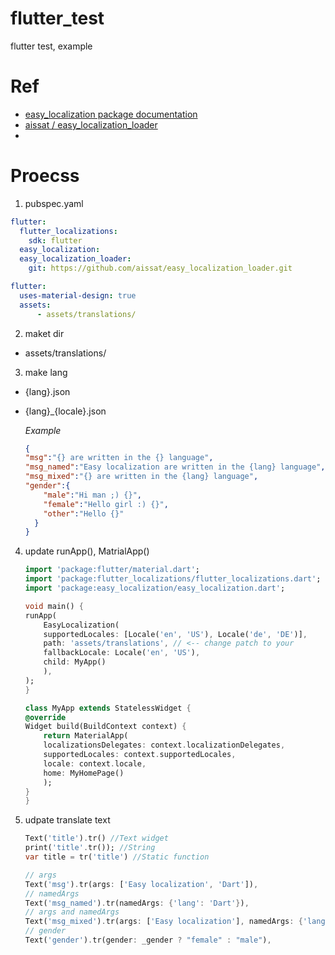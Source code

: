 # flutter_test
 flutter test, example

# Ref
- [easy_localization package documentation](https://pub.dev/documentation/easy_localization/latest/)
- [aissat / easy_localization_loader](https://github.com/aissat/easy_localization_loader)
-  []()

# Proecss
1. pubspec.yaml
```yaml
flutter:
  flutter_localizations:
    sdk: flutter
  easy_localization:
  easy_localization_loader:
    git: https://github.com/aissat/easy_localization_loader.git

flutter:
  uses-material-design: true
  assets:
      - assets/translations/
```
2. maket dir
-   assets/translations/
3. make lang
- {lang}.json
- {lang}_{locale}.json

    *Example*
    ```json
    {
    "msg":"{} are written in the {} language",
    "msg_named":"Easy localization are written in the {lang} language",
    "msg_mixed":"{} are written in the {lang} language",
    "gender":{
        "male":"Hi man ;) {}",
        "female":"Hello girl :) {}",
        "other":"Hello {}"
      }
    }
    ```
4. update runApp(), MatrialApp()
    ```dart
    import 'package:flutter/material.dart';
    import 'package:flutter_localizations/flutter_localizations.dart';
    import 'package:easy_localization/easy_localization.dart';

    void main() {
    runApp(
        EasyLocalization(
        supportedLocales: [Locale('en', 'US'), Locale('de', 'DE')],
        path: 'assets/translations', // <-- change patch to your
        fallbackLocale: Locale('en', 'US'),
        child: MyApp()
        ),
    );
    }

    class MyApp extends StatelessWidget {
    @override
    Widget build(BuildContext context) {
        return MaterialApp(
        localizationsDelegates: context.localizationDelegates,
        supportedLocales: context.supportedLocales,
        locale: context.locale,
        home: MyHomePage()
        );
    }
    }
    ```
6. udpate translate text
    ```dart
    Text('title').tr() //Text widget
    print('title'.tr()); //String
    var title = tr('title') //Static function

    // args
    Text('msg').tr(args: ['Easy localization', 'Dart']),
    // namedArgs
    Text('msg_named').tr(namedArgs: {'lang': 'Dart'}),
    // args and namedArgs
    Text('msg_mixed').tr(args: ['Easy localization'], namedArgs: {'lang': 'Dart'}),
    // gender
    Text('gender').tr(gender: _gender ? "female" : "male"),
    ```